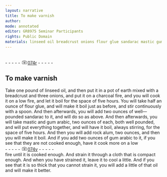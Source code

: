 ```yaml
---
layout: narrative
title: To make varnish
author:
mode: annotated
editor: GR8975 Seminar Participants
rights: Public Domain
materials: linseed oil breadcrust onions flour glue sandarac mastic gum arabic rock alum gum arabic
---
```


 <br/>- - - - - <a href="http://gallica.bnf.fr/ark:/12148/btv1b10500001g/f153.image"><img src="../assets/photo-icon.png" alt="folio image: " style="display:inline-block; margin-bottom:-3px;"/>074r</a> - - - - - <br/> 
## To make varnish

 
Take one pound of linseed oil, and then put it in a pot of earth mixed with a breadcrust and three onions, and put it on a charcoal fire, and you will cook it on a low fire, and let it boil for the space of five hours. You will take half an ounce of flour glue, and will make it boil just as before, and stir continuously with a spoon. And then afterwards, you will add two ounces of well—pounded sandarac to it, and will do so as above. And then afterwards, you will take mastic and gum arabic, two ounces of each, both well pounded, and will put everything together, and will have it boil, always stirring, for the space of five hours. And then you will add rock alum, two ounces, and then you will make it boil. And if you add two ounces of gum arabic to it, if you see that they are not cooked enough, have it cook more on a low
 <br/>- - - - - <a href="http://gallica.bnf.fr/ark:/12148/btv1b10500001g/f154.image"><img src="../assets/photo-icon.png" alt="folio image: " style="display:inline-block; margin-bottom:-3px;"/>074v</a> - - - - - <br/> 
fire until it is cooked enough. And strain it through a cloth that is compact enough. And when you have strained it, leave it to cool a little. And if you see that it is so thick that you cannot strain it, you will add a little of that oil and will make it better.
 